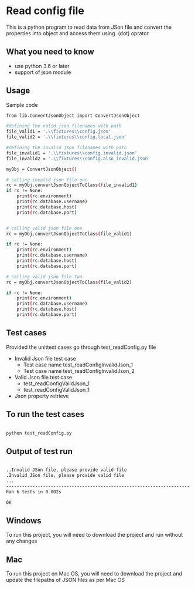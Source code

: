 
# Read config file

This is a python program to read data from JSon file and convert the properties into object and access them using .(dot) oprator.

## What you need to know

- use python 3.6 or later
- support of json module


## Usage

Sample code

```bash
from lib.ConvertJsonObject import ConvertJsonObject 

#defining the valid json filenames with path
file_valid1 = '.\\fixtures\\config.json'
file_valid2 = '.\\fixtures\\config.local.json'

#defining the invalid json filenames with path
file_invalid1 = '.\\fixtures\\config.invalid.json'
file_invalid2 = '.\\fixtures\\config.also_invalid.json'

myObj = ConvertJsonObject()

# calling invalid json file one
rc = myObj.convertJsonObjectToClass(file_invalid1)
if rc != None:
    print(rc.environment) 
    print(rc.database.username)
    print(rc.database.host) 
    print(rc.database.port) 


# calling valid json file one
rc = myObj.convertJsonObjectToClass(file_valid1)

if rc != None:
    print(rc.environment) 
    print(rc.database.username)
    print(rc.database.host) 
    print(rc.database.port) 

# calling valid json file two
rc = myObj.convertJsonObjectToClass(file_valid2)

if rc != None:
    print(rc.environment) 
    print(rc.database.username)
    print(rc.database.host) 
    print(rc.database.port) 


```


## Test cases

Provided the unittest cases go through test_readConfig.py file

 - Invalid Json file test case
    - Test case name test_readConfigInvalidJson_1
    - Test case name test_readConfigInvalidJson_2
 - Valid Json file test case
    - test_readConfigValidJson_1
    - test_readConfigValidJson_1
 - Json property retrieve  

## To run the test cases
```bash

python test_readConfig.py

```

## Output of test run

```bash

..Invalid JSon file, please provide valid file
.Invalid JSon file, please provide valid file
...
----------------------------------------------------------------------
Ran 6 tests in 0.002s

OK


```

## Windows

To run this project, you will need to download the project and run without any changes


## Mac

To run this project on Mac OS, you will need to download the project and update the filepaths of JSON files as per Mac OS


